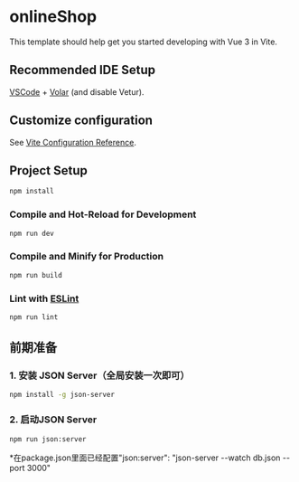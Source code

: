# onlineShop

This template should help get you started developing with Vue 3 in Vite.

## Recommended IDE Setup

[VSCode](https://code.visualstudio.com/) + [Volar](https://marketplace.visualstudio.com/items?itemName=Vue.volar) (and disable Vetur).

## Customize configuration

See [Vite Configuration Reference](https://vite.dev/config/).

## Project Setup

```sh
npm install
```

### Compile and Hot-Reload for Development

```sh
npm run dev
```

### Compile and Minify for Production

```sh
npm run build
```

### Lint with [ESLint](https://eslint.org/)

```sh
npm run lint
```

## 前期准备

### 1. 安装 JSON Server（全局安装一次即可）
```sh
npm install -g json-server
```
### 2. 启动JSON Server
```sh
npm run json:server
```
*在package.json里面已经配置"json:server": "json-server --watch db.json --port 3000"

